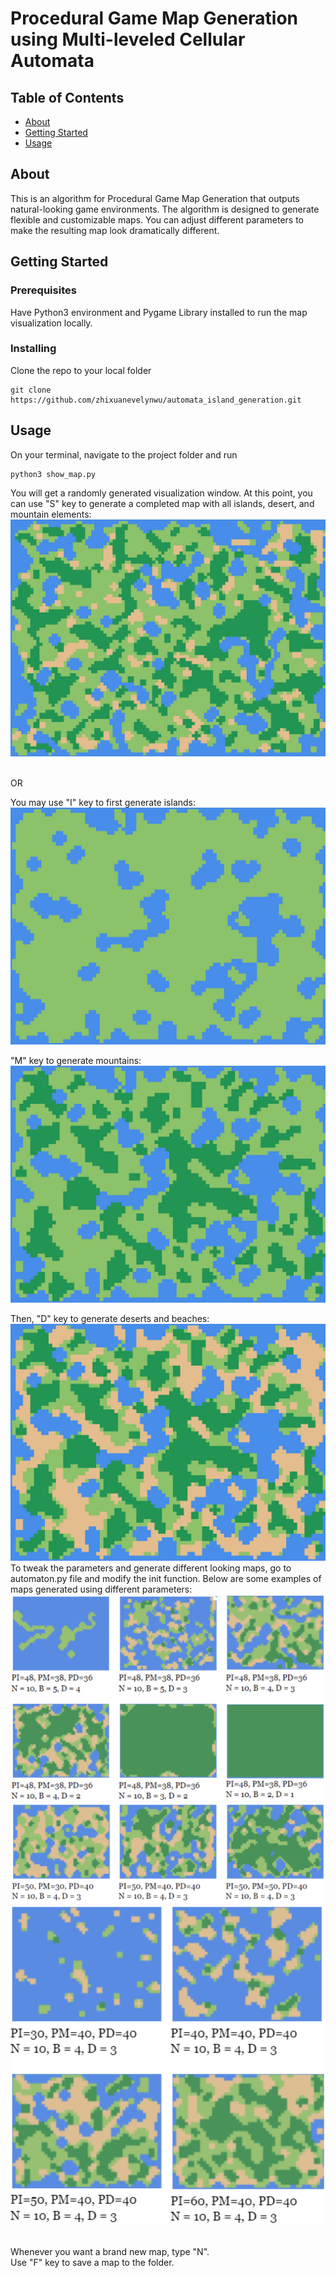 # Procedural Game Map Generation using Multi-leveled Cellular Automata

## Table of Contents

- [About](#about)
- [Getting Started](#getting_started)
- [Usage](#usage)

## About <a name = "about"></a>

This is an algorithm for Procedural Game Map Generation that outputs natural-looking game environments. The algorithm is designed to generate flexible and customizable maps. You can adjust different parameters to make the resulting map look dramatically different.

## Getting Started <a name = "getting_started"></a>

### Prerequisites

Have Python3 environment and Pygame Library installed to run the map visualization locally.

### Installing

Clone the repo to your local folder

```
git clone https://github.com/zhixuanevelynwu/automata_island_generation.git
```

## Usage <a name = "usage"></a>

On your terminal, navigate to the project folder and run

```
python3 show_map.py
```

You will get a randomly generated visualization window.
At this point, you can use "S" key to generate a completed map with all islands, desert, and mountain elements:
![initial window](images/result.png?raw=true "Title")

</br>
OR
</br>

You may use "I" key to first generate islands:
![initial window](images/island.png?raw=true "Title")

"M" key to generate mountains:
![initial window](images/forest.png?raw=true "Title")

Then, "D" key to generate deserts and beaches:
![initial window](images/desert.png?raw=true "Title")
<br/>
To tweak the parameters and generate different looking maps, go to automaton.py file and modify the init function. Below are some examples of maps generated using different parameters:
![initial window](images/compare_1.png?raw=true "Title")
![initial window](images/compare_2.png?raw=true "Title")
![initial window](images/compare_3.png?raw=true "Title")

<br/>
Whenever you want a brand new map, type "N". 
<br/>
Use "F" key to save a map to the folder.
